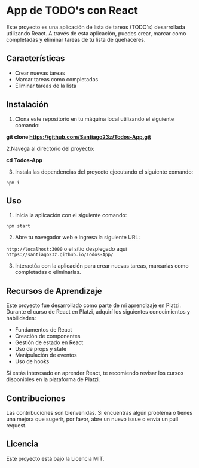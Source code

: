 # App de TODO's con React

Este proyecto es una aplicación de lista de tareas (TODO's) desarrollada utilizando React. A través de esta aplicación, puedes crear, marcar como completadas y eliminar tareas de tu lista de quehaceres.

## Características

- Crear nuevas tareas
- Marcar tareas como completadas
- Eliminar tareas de la lista

## Instalación

1. Clona este repositorio en tu máquina local utilizando el siguiente comando:

**git clone https://github.com/Santiago23z/Todos-App.git**

2.Navega al directorio del proyecto:

**cd Todos-App**

3. Instala las dependencias del proyecto ejecutando el siguiente comando:

`npm i`

## Uso

1. Inicia la aplicación con el siguiente comando:

`npm start`

2. Abre tu navegador web e ingresa la siguiente URL:

`http://localhost:3000` o el sitio desplegado aqui `https://santiago23z.github.io/Todos-App/`

3. Interactúa con la aplicación para crear nuevas tareas, marcarlas como completadas o eliminarlas.

## Recursos de Aprendizaje

Este proyecto fue desarrollado como parte de mi aprendizaje en Platzi. Durante el curso de React en Platzi, adquirí los siguientes conocimientos y habilidades:

- Fundamentos de React
- Creación de componentes
- Gestión de estado en React
- Uso de props y state
- Manipulación de eventos
- Uso de hooks

Si estás interesado en aprender React, te recomiendo revisar los cursos disponibles en la plataforma de Platzi.

## Contribuciones

Las contribuciones son bienvenidas. Si encuentras algún problema o tienes una mejora que sugerir, por favor, abre un nuevo issue o envía un pull request.

## Licencia

Este proyecto está bajo la Licencia MIT. 
